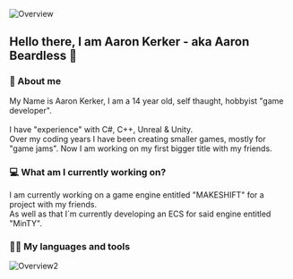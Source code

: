 ![Overview](https://user-images.githubusercontent.com/82168319/114108732-020fa300-98d4-11eb-8829-92daf9771a1b.png)


##  <b> Hello there, I am Aaron Kerker - aka Aaron Beardless </b> :wave:


### 📖 About me
My Name is Aaron Kerker, I am a 14 year old, self thaught, hobbyist "game developer". \
\
I have "experience" with C#, C++, Unreal & Unity. \
Over my coding years I have been creating smaller games, mostly for "game jams". Now I am working on my first bigger title with my friends. 

### 💻 What am I currently working on?

I am currently working on a game engine entitled "MAKESHIFT" for a project with my friends. \
As well as that I´m currently developing an ECS for said engine entitled "MinTY".

### 👨‍💻 My languages and tools
![Overview2](https://user-images.githubusercontent.com/82168319/114110227-51a39e00-98d7-11eb-87f4-5e2b4d116989.png)

